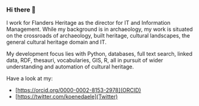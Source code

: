 ### Hi there 👋

I work for Flanders Heritage as the director for IT and Information Management. While my background is in archaeology, my work is situated on the crossroads of archaeology, built heritage, cultural landscapes, the general cultural heritage domain and IT.

My development focus lies with Python, databases, full text search, linked data, RDF, thesauri, vocabularies, GIS, R, all in pursuit of wider understanding and automation of cultural heritage.

Have a look at my:

- [https://orcid.org/0000-0002-8153-2978](ORCID)
- [https://twitter.com/koenedaele](Twitter)

<!--
**koenedaele/koenedaele** is a ✨ _special_ ✨ repository because its `README.md` (this file) appears on your GitHub profile.

Here are some ideas to get you started:

- 🔭 I’m currently working on ...
- 🌱 I’m currently learning ...
- 👯 I’m looking to collaborate on ...
- 🤔 I’m looking for help with ...
- 💬 Ask me about ...
- 📫 How to reach me: ...
- 😄 Pronouns: ...
- ⚡ Fun fact: ...
-->
